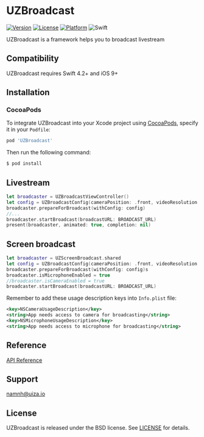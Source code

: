 # UZBroadcast

<!-- [![CI Status](http://img.shields.io/travis/uizaio/UZBroadcast.svg?style=flat)](https://travis-ci.org/uizaio/UZBroadcast) -->
[![Version](https://img.shields.io/cocoapods/v/UZBroadcast.svg?style=flat)](http://cocoapods.org/pods/UZBroadcast)
[![License](https://img.shields.io/cocoapods/l/UZBroadcast.svg?style=flat)](http://cocoapods.org/pods/UZBroadcast)
[![Platform](https://img.shields.io/cocoapods/p/UZBroadcast.svg?style=flat)](http://cocoapods.org/pods/UZBroadcast)
![Swift](https://img.shields.io/badge/%20in-swift%205.0-orange.svg)

UZBroadcast is a framework helps you to broadcast livestream

## Compatibility
UZBroadcast requires Swift 4.2+ and iOS 9+

## Installation

### CocoaPods
To integrate UZBroadcast into your Xcode project using [CocoaPods](http://cocoapods.org), specify it in your `Podfile`:

```ruby
pod 'UZBroadcast'
```

Then run the following command:

```bash
$ pod install
```

## Livestream

```swift
let broadcaster = UZBroadcastViewController()
let config = UZBroadcastConfig(cameraPosition: .front, videoResolution: ._720, videoBitrate: ._3000, videoFPS: ._30, audioBitrate: ._128Kbps, audioSampleRate: ._44_1khz, adaptiveBitrate: true)
broadcaster.prepareForBroadcast(withConfig: config)
//...
broadcaster.startBroadcast(broadcastURL: BROADCAST_URL)
present(broadcaster, animated: true, completion: nil)
```

## Screen broadcast

```swift
let broadcaster = UZScreenBroadcast.shared
let config = UZBroadcastConfig(cameraPosition: .front, videoResolution: ._720, videoBitrate: ._3000, videoFPS: ._30, audioBitrate: ._128Kbps, audioSampleRate: ._44_1khz, adaptiveBitrate: true)
broadcaster.prepareForBroadcast(withConfig: config)s
broadcaster.isMicrophoneEnabled = true
//broadcaster.isCameraEnabled = true
broadcaster.startBroadcast(broadcastURL: BROADCAST_URL)
```

Remember to add these usage description keys into `Info.plist` file:
```xml
<key>NSCameraUsageDescription</key>
<string>App needs access to camera for broadcasting</string>
<key>NSMicrophoneUsageDescription</key>
<string>App needs access to microphone for broadcasting</string>
```

## Reference
[API Reference](https://uizaio.github.io/uiza-ios-broadcast-sdk/)

## Support
namnh@uiza.io

## License
UZBroadcast is released under the BSD license. See [LICENSE](https://github.com/uizaio/uiza-sdk-broadcast-ios/blob/master/LICENSE) for details.

